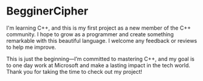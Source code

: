 # BegginerCipher
I'm learning C++, and this is my first project as a new member of the C++ community. I hope to grow as a programmer and create something remarkable with this beautiful language. I welcome any feedback or reviews to help me improve.

This is just the beginning—I’m committed to mastering C++, and my goal is to one day work at Microsoft and make a lasting impact in the tech world. Thank you for taking the time to check out my project!
